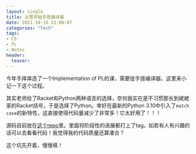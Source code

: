 ```yaml
---
layout: single
title: 从零开始手搓编译器
date: 2021-10-16 22:00:07
categories: "Tech"
tags:
- CS
- PL
- Notes
header:
  teaser: 
---
```


今年手痒痒选了一个Implementation of PL的课，需要徒手搓编译器。这里来小记一下这个过程。

其实老师给了Racket和Python两种语言的选择，奈何我实在是不习惯那长到姥姥家的Racket括号，于是选择了Python。幸好在最新的Python 3.10中引入了`match case`的新特性，这直接使得代码量减少了非常多！它太好用了！！！

源码目前放在[这个repo](https://github.com/ya0guang/ToyPythonCompiler)里。里面将阶段性的进展都打上了tag。如若有人有兴趣的话可以去看看代码！我觉得我的代码质量还算凑合？

这个坑先开着，慢慢填！
